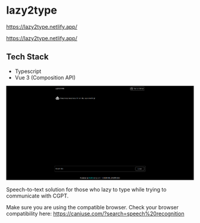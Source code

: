 # lazy2type
https://lazy2type.netlify.app/

https://lazy2type.netlify.app/

## Tech Stack

-   Typescript
-   Vue 3 (Composition API)

![Lazy2Type](./public/screenshot.png)

Speech-to-text solution for those who lazy to type while trying to communicate with CGPT.

Make sure you are using the compatible browser. Check your browser compatibility here:
https://caniuse.com/?search=speech%20recognition
